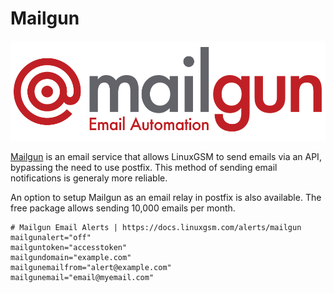 # Mailgun

[![Mailgun logo](../.gitbook/assets/mailgun_logo.png)](https://www.mailgun.com/)

[Mailgun](https://www.mailgun.com) is an email service that allows LinuxGSM to send emails via an API, bypassing the need to use postfix. This method of sending email notifications is generaly more reliable.

An option to setup Mailgun as an email relay in postfix is also available. The free package allows sending 10,000 emails per month.

```text
# Mailgun Email Alerts | https://docs.linuxgsm.com/alerts/mailgun
mailgunalert="off"
mailguntoken="accesstoken"
mailgundomain="example.com"
mailgunemailfrom="alert@example.com"
mailgunemail="email@myemail.com"
```

